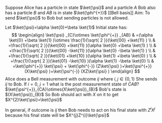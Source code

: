 Suppose Alice has a particle in state $\ket{\psi}$ and a particle $A$
Bob also has a particle $B$ and $AB$ is in state $\ket{\phi^{+}}$ [[Bell basis]]
Aim: To send $\ket{\psi}$ to Bob but sending particles is not allowed.

Let $\ket{\psi}=\alpha \ket{0}+\beta \ket{1}$
Initial state has:
$$
\begin{align}
\ket{\psi} _{C}\otimes \ket{\phi^{+}} _{AB} & =(\alpha \ket{0} +\beta \ket{1} )\otimes \frac{1}{\sqrt{ 2 }}(\ket{00} +\ket{11} ) \\
 & =\frac{1}{\sqrt{ 2 }}(\ket{00} +\ket{11} )(\alpha \ket{0} +\beta \ket{1} ) \\
 & +\frac{1}{\sqrt{ 2 }}(\ket{00} -\ket{11} )(\alpha \ket{0} -\beta \ket{1} ) \\
 & +\frac{1}{\sqrt{ 2 }}(\ket{01} +\ket{10} )(\alpha \ket{1} +\beta \ket{0} ) \\
 & +\frac{1}{\sqrt{ 2 }}(\ket{01} -\ket{10} )(\alpha \ket{1} -\beta \ket{0}  \\
 & =\ket{\phi^{+}} \ket{\psi} + \ket{\phi^{-}} (Z\ket{\psi} )+\ket{\psi^{+}} (X\ket{\psi} )+\ket{\psi^{-}} (XZ\ket{\psi} )
\end{align}
$$
Alice does a Bell measurement with outcome $ij$ where $i,j\in \{ 0,1 \}$
She sends $ij$ to Bob.
If $i=0$, $j=1$ what is the post measurement state of $CAB$?
$\ket{\psi^{+}}_{CA}\otimes(X\ket{\psi})_{B}$
Bob's state is $(X\ket{\psi})_{B}$
So Bob should act with $X$ on it to get $X^{2}\ket{\psi}=\ket{\psi}$

In general, if outcome is $ij$ then Bob needs to act on his final state with $Z^{i}X^{j}$ because his final state will be $X^{j}Z^{i}\ket{\psi}$